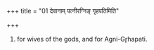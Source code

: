 +++
title = "01 देवानाम् पत्नीरग्निङ् गृहपतिमिति"

+++
1. for wives of the gods, and for Agni-Gr̥hapati.  
